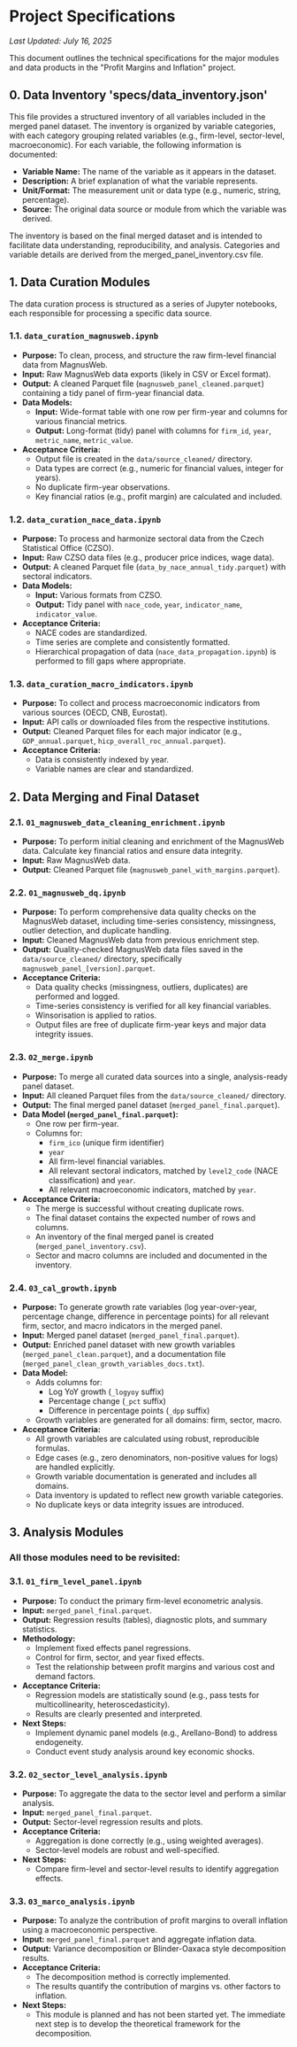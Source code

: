 # Project Specifications

*Last Updated: July 16, 2025*

This document outlines the technical specifications for the major modules and data products in the "Profit Margins and Inflation" project.

## 0. Data Inventory 'specs/data_inventory.json'

This file provides a structured inventory of all variables included in the merged panel dataset. The inventory is organized by variable categories, with each category grouping related variables (e.g., firm-level, sector-level, macroeconomic). For each variable, the following information is documented:

- **Variable Name:** The name of the variable as it appears in the dataset.
- **Description:** A brief explanation of what the variable represents.
- **Unit/Format:** The measurement unit or data type (e.g., numeric, string, percentage).
- **Source:** The original data source or module from which the variable was derived.

The inventory is based on the final merged dataset and is intended to facilitate data understanding, reproducibility, and analysis. Categories and variable details are derived from the merged_panel_inventory.csv file.

## 1. Data Curation Modules

The data curation process is structured as a series of Jupyter notebooks, each responsible for processing a specific data source.

### 1.1. `data_curation_magnusweb.ipynb`

- **Purpose:** To clean, process, and structure the raw firm-level financial data from MagnusWeb.
- **Input:** Raw MagnusWeb data exports (likely in CSV or Excel format).
- **Output:** A cleaned Parquet file (`magnusweb_panel_cleaned.parquet`) containing a tidy panel of firm-year financial data.
- **Data Models:**
    - **Input:** Wide-format table with one row per firm-year and columns for various financial metrics.
    - **Output:** Long-format (tidy) panel with columns for `firm_id`, `year`, `metric_name`, `metric_value`.
- **Acceptance Criteria:**
    - Output file is created in the `data/source_cleaned/` directory.
    - Data types are correct (e.g., numeric for financial values, integer for years).
    - No duplicate firm-year observations.
    - Key financial ratios (e.g., profit margin) are calculated and included.

### 1.2. `data_curation_nace_data.ipynb`

- **Purpose:** To process and harmonize sectoral data from the Czech Statistical Office (CZSO).
- **Input:** Raw CZSO data files (e.g., producer price indices, wage data).
- **Output:** A cleaned Parquet file (`data_by_nace_annual_tidy.parquet`) with sectoral indicators.
- **Data Models:**
    - **Input:** Various formats from CZSO.
    - **Output:** Tidy panel with `nace_code`, `year`, `indicator_name`, `indicator_value`.
- **Acceptance Criteria:**
    - NACE codes are standardized.
    - Time series are complete and consistently formatted.
    - Hierarchical propagation of data (`nace_data_propagation.ipynb`) is performed to fill gaps where appropriate.

### 1.3. `data_curation_macro_indicators.ipynb`

- **Purpose:** To collect and process macroeconomic indicators from various sources (OECD, CNB, Eurostat).
- **Input:** API calls or downloaded files from the respective institutions.
- **Output:** Cleaned Parquet files for each major indicator (e.g., `GDP_annual.parquet`, `hicp_overall_roc_annual.parquet`).
- **Acceptance Criteria:**
    - Data is consistently indexed by year.
    - Variable names are clear and standardized.

## 2. Data Merging and Final Dataset

### 2.1. `01_magnusweb_data_cleaning_enrichment.ipynb`
- **Purpose:** To perform initial cleaning and enrichment of the MagnusWeb data. Calculate key financial ratios and ensure data integrity.
- **Input:** Raw MagnusWeb data.
- **Output:** Cleaned Parquet file (`magnusweb_panel_with_margins.parquet`).

### 2.2. `01_magnusweb_dq.ipynb`
- **Purpose:** To perform comprehensive data quality checks on the MagnusWeb dataset, including time-series consistency, missingness, outlier detection, and duplicate handling.
- **Input:** Cleaned MagnusWeb data from previous enrichment step.
- **Output:** Quality-checked MagnusWeb data files saved in the `data/source_cleaned/` directory, specifically `magnusweb_panel_[version].parquet`.
- **Acceptance Criteria:**
    - Data quality checks (missingness, outliers, duplicates) are performed and logged.
    - Time-series consistency is verified for all key financial variables.
    - Winsorisation is applied to ratios.
    - Output files are free of duplicate firm-year keys and major data integrity issues.

### 2.3. `02_merge.ipynb`
- **Purpose:** To merge all curated data sources into a single, analysis-ready panel dataset.
- **Input:** All cleaned Parquet files from the `data/source_cleaned/` directory.
- **Output:** The final merged panel dataset (`merged_panel_final.parquet`).
- **Data Model (`merged_panel_final.parquet`):**
    - One row per firm-year.
    - Columns for:
        - `firm_ico` (unique firm identifier)
        - `year`
        - All firm-level financial variables.
        - All relevant sectoral indicators, matched by `level2_code` (NACE classification) and `year`.
        - All relevant macroeconomic indicators, matched by `year`.
- **Acceptance Criteria:**
    - The merge is successful without creating duplicate rows.
    - The final dataset contains the expected number of rows and columns.
    - An inventory of the final merged panel is created (`merged_panel_inventory.csv`).
    - Sector and macro columns are included and documented in the inventory.

### 2.4. `03_cal_growth.ipynb`
- **Purpose:** To generate growth rate variables (log year-over-year, percentage change, difference in percentage points) for all relevant firm, sector, and macro indicators in the merged panel.
- **Input:** Merged panel dataset (`merged_panel_final.parquet`).
- **Output:** Enriched panel dataset with new growth variables (`merged_panel_clean.parquet`), and a documentation file (`merged_panel_clean_growth_variables_docs.txt`).
- **Data Model:**
    - Adds columns for:
        - Log YoY growth (`_logyoy` suffix)
        - Percentage change (`_pct` suffix)
        - Difference in percentage points (`_dpp` suffix)
    - Growth variables are generated for all domains: firm, sector, macro.
- **Acceptance Criteria:**
    - All growth variables are calculated using robust, reproducible formulas.
    - Edge cases (e.g., zero denominators, non-positive values for logs) are handled explicitly.
    - Growth variable documentation is generated and includes all domains.
    - Data inventory is updated to reflect new growth variable categories.
    - No duplicate keys or data integrity issues are introduced.

## 3. Analysis Modules

### All those modules need to be revisited: 

### 3.1. `01_firm_level_panel.ipynb`

- **Purpose:** To conduct the primary firm-level econometric analysis.
- **Input:** `merged_panel_final.parquet`.
- **Output:** Regression results (tables), diagnostic plots, and summary statistics.
- **Methodology:**
    - Implement fixed effects panel regressions.
    - Control for firm, sector, and year fixed effects.
    - Test the relationship between profit margins and various cost and demand factors.
- **Acceptance Criteria:**
    - Regression models are statistically sound (e.g., pass tests for multicollinearity, heteroscedasticity).
    - Results are clearly presented and interpreted.
- **Next Steps:**
    - Implement dynamic panel models (e.g., Arellano-Bond) to address endogeneity.
    - Conduct event study analysis around key economic shocks.

### 3.2. `02_sector_level_analysis.ipynb`

- **Purpose:** To aggregate the data to the sector level and perform a similar analysis.
- **Input:** `merged_panel_final.parquet`.
- **Output:** Sector-level regression results and plots.
- **Acceptance Criteria:**
    - Aggregation is done correctly (e.g., using weighted averages).
    - Sector-level models are robust and well-specified.
- **Next Steps:**
    - Compare firm-level and sector-level results to identify aggregation effects.

### 3.3. `03_marco_analysis.ipynb`

- **Purpose:** To analyze the contribution of profit margins to overall inflation using a macroeconomic perspective.
- **Input:** `merged_panel_final.parquet` and aggregate inflation data.
- **Output:** Variance decomposition or Blinder-Oaxaca style decomposition results.
- **Acceptance Criteria:**
    - The decomposition method is correctly implemented.
    - The results quantify the contribution of margins vs. other factors to inflation.
- **Next Steps:**
    - This module is planned and has not been started yet. The immediate next step is to develop the theoretical framework for the decomposition.
